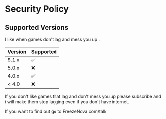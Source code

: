 # Security Policy

## Supported Versions

I like when games don't lag and mess you up .

| Version | Supported          |
| ------- | ------------------ |
| 5.1.x   | :white_check_mark: |
| 5.0.x   | :x:                |
| 4.0.x   | :white_check_mark: |
| < 4.0   | :x:                |

 

If you don't like games that lag and don't mess you up please subscribe and i will make them stop lagging even if you don't have internet.

If you want to find out go to FreezeNova.com/talk
